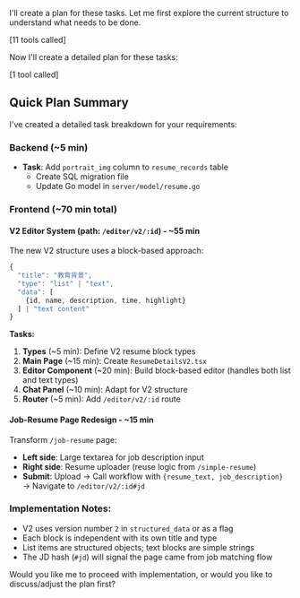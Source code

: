 I'll create a plan for these tasks. Let me first explore the current structure to understand what needs to be done.

[11 tools called]

Now I'll create a detailed plan for these tasks:

[1 tool called]

## Quick Plan Summary

I've created a detailed task breakdown for your requirements:

### **Backend (~5 min)**
- **Task**: Add `portrait_img` column to `resume_records` table
  - Create SQL migration file
  - Update Go model in `server/model/resume.go`

### **Frontend (~70 min total)**

#### **V2 Editor System (path: `/editor/v2/:id`)** - ~55 min
The new V2 structure uses a block-based approach:
```typescript
{
  "title": "教育背景",
  "type": "list" | "text",
  "data": [
    {id, name, description, time, highlight}
  ] | "text content"
}
```

**Tasks:**
1. **Types** (~5 min): Define V2 resume block types
2. **Main Page** (~15 min): Create `ResumeDetailsV2.tsx`
3. **Editor Component** (~20 min): Build block-based editor (handles both list and text types)
4. **Chat Panel** (~10 min): Adapt for V2 structure
5. **Router** (~5 min): Add `/editor/v2/:id` route

#### **Job-Resume Page Redesign** - ~15 min
Transform `/job-resume` page:
- **Left side**: Large textarea for job description input
- **Right side**: Resume uploader (reuse logic from `/simple-resume`)
- **Submit**: Upload → Call workflow with `{resume_text, job_description}` → Navigate to `/editor/v2/:id#jd`

### Implementation Notes:
- V2 uses version number `2` in `structured_data` or as a flag
- Each block is independent with its own title and type
- List items are structured objects; text blocks are simple strings
- The JD hash (`#jd`) will signal the page came from job matching flow

Would you like me to proceed with implementation, or would you like to discuss/adjust the plan first?